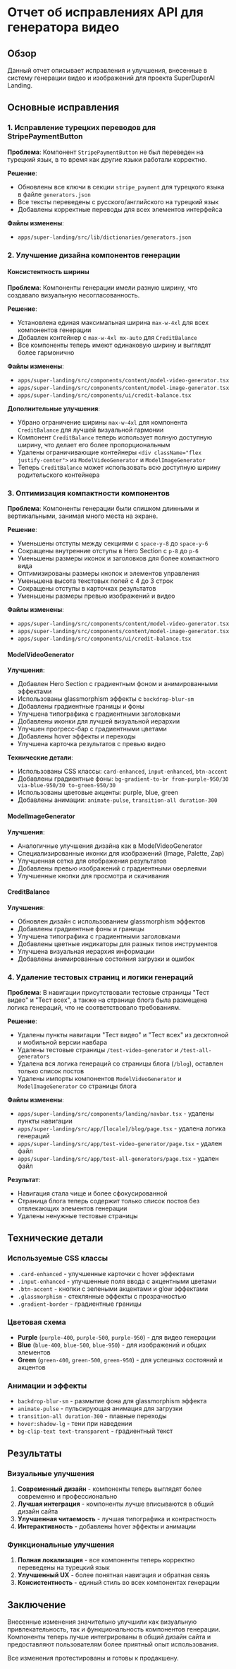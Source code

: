 # Отчет об исправлениях API для генератора видео

## Обзор

Данный отчет описывает исправления и улучшения, внесенные в систему генерации видео и изображений для проекта SuperDuperAI Landing.

## Основные исправления

### 1. Исправление турецких переводов для StripePaymentButton

**Проблема**: Компонент `StripePaymentButton` не был переведен на турецкий язык, в то время как другие языки работали корректно.

**Решение**:

- Обновлены все ключи в секции `stripe_payment` для турецкого языка в файле `generators.json`
- Все тексты переведены с русского/английского на турецкий язык
- Добавлены корректные переводы для всех элементов интерфейса

**Файлы изменены**:

- `apps/super-landing/src/lib/dictionaries/generators.json`

### 2. Улучшение дизайна компонентов генерации

#### Консистентность ширины

**Проблема**: Компоненты генерации имели разную ширину, что создавало визуальную несогласованность.

**Решение**:

- Установлена единая максимальная ширина `max-w-4xl` для всех компонентов генерации
- Добавлен контейнер с `max-w-4xl mx-auto` для `CreditBalance`
- Все компоненты теперь имеют одинаковую ширину и выглядят более гармонично

**Файлы изменены**:

- `apps/super-landing/src/components/content/model-video-generator.tsx`
- `apps/super-landing/src/components/content/model-image-generator.tsx`
- `apps/super-landing/src/components/ui/credit-balance.tsx`

**Дополнительные улучшения**:

- Убрано ограничение ширины `max-w-4xl` для компонента `CreditBalance` для лучшей визуальной гармонии
- Компонент `CreditBalance` теперь использует полную доступную ширину, что делает его более пропорциональным
- Удалены ограничивающие контейнеры `<div className="flex justify-center">` из `ModelVideoGenerator` и `ModelImageGenerator`
- Теперь `CreditBalance` может использовать всю доступную ширину родительского контейнера

### 3. Оптимизация компактности компонентов

**Проблема**: Компоненты генерации были слишком длинными и вертикальными, занимая много места на экране.

**Решение**:

- Уменьшены отступы между секциями с `space-y-8` до `space-y-6`
- Сокращены внутренние отступы в Hero Section с `p-8` до `p-6`
- Уменьшены размеры иконок и заголовков для более компактного вида
- Оптимизированы размеры кнопок и элементов управления
- Уменьшена высота текстовых полей с 4 до 3 строк
- Сокращены отступы в карточках результатов
- Уменьшены размеры превью изображений и видео

**Файлы изменены**:

- `apps/super-landing/src/components/content/model-video-generator.tsx`
- `apps/super-landing/src/components/content/model-image-generator.tsx`
- `apps/super-landing/src/components/ui/credit-balance.tsx`

#### ModelVideoGenerator

**Улучшения**:

- Добавлен Hero Section с градиентным фоном и анимированными эффектами
- Использованы glassmorphism эффекты с `backdrop-blur-sm`
- Добавлены градиентные границы и фоны
- Улучшена типографика с градиентными заголовками
- Добавлены иконки для лучшей визуальной иерархии
- Улучшен прогресс-бар с градиентными цветами
- Добавлены hover эффекты и переходы
- Улучшена карточка результатов с превью видео

**Технические детали**:

- Использованы CSS классы: `card-enhanced`, `input-enhanced`, `btn-accent`
- Добавлены градиентные фоны: `bg-gradient-to-br from-purple-950/30 via-blue-950/30 to-green-950/30`
- Использованы цветовые акценты: purple, blue, green
- Добавлены анимации: `animate-pulse`, `transition-all duration-300`

#### ModelImageGenerator

**Улучшения**:

- Аналогичные улучшения дизайна как в ModelVideoGenerator
- Специализированные иконки для изображений (Image, Palette, Zap)
- Улучшенная сетка для отображения результатов
- Добавлены превью изображений с градиентными оверлеями
- Улучшенные кнопки для просмотра и скачивания

#### CreditBalance

**Улучшения**:

- Обновлен дизайн с использованием glassmorphism эффектов
- Добавлены градиентные фоны и границы
- Улучшена типографика с градиентными заголовками
- Добавлены цветные индикаторы для разных типов инструментов
- Улучшена визуальная иерархия информации
- Добавлены анимированные состояния загрузки и ошибок

### 4. Удаление тестовых страниц и логики генераций

**Проблема**: В навигации присутствовали тестовые страницы "Тест видео" и "Тест всех", а также на странице блога была размещена логика генераций, что не соответствовало требованиям.

**Решение**:

- Удалены пункты навигации "Тест видео" и "Тест всех" из десктопной и мобильной версии навбара
- Удалены тестовые страницы `/test-video-generator` и `/test-all-generators`
- Удалена вся логика генераций со страницы блога (`/blog`), оставлен только список постов
- Удалены импорты компонентов `ModelVideoGenerator` и `ModelImageGenerator` со страницы блога

**Файлы изменены**:

- `apps/super-landing/src/components/landing/navbar.tsx` - удалены пункты навигации
- `apps/super-landing/src/app/[locale]/blog/page.tsx` - удалена логика генераций
- `apps/super-landing/src/app/test-video-generator/page.tsx` - удален файл
- `apps/super-landing/src/app/test-all-generators/page.tsx` - удален файл

**Результат**:

- Навигация стала чище и более сфокусированной
- Страница блога теперь содержит только список постов без отвлекающих элементов генерации
- Удалены ненужные тестовые страницы

## Технические детали

### Используемые CSS классы

- `.card-enhanced` - улучшенные карточки с hover эффектами
- `.input-enhanced` - улучшенные поля ввода с акцентными цветами
- `.btn-accent` - кнопки с зелеными акцентами и glow эффектами
- `.glassmorphism` - стеклянные эффекты с прозрачностью
- `.gradient-border` - градиентные границы

### Цветовая схема

- **Purple** (`purple-400`, `purple-500`, `purple-950`) - для видео генерации
- **Blue** (`blue-400`, `blue-500`, `blue-950`) - для изображений и общих элементов
- **Green** (`green-400`, `green-500`, `green-950`) - для успешных состояний и акцентов

### Анимации и эффекты

- `backdrop-blur-sm` - размытие фона для glassmorphism эффекта
- `animate-pulse` - пульсирующая анимация для загрузки
- `transition-all duration-300` - плавные переходы
- `hover:shadow-lg` - тени при наведении
- `bg-clip-text text-transparent` - градиентный текст

## Результаты

### Визуальные улучшения

1. **Современный дизайн** - компоненты теперь выглядят более современно и профессионально
2. **Лучшая интеграция** - компоненты лучше вписываются в общий дизайн сайта
3. **Улучшенная читаемость** - лучшая типографика и контрастность
4. **Интерактивность** - добавлены hover эффекты и анимации

### Функциональные улучшения

1. **Полная локализация** - все компоненты теперь корректно переведены на турецкий язык
2. **Улучшенный UX** - более понятная навигация и обратная связь
3. **Консистентность** - единый стиль во всех компонентах генерации

## Заключение

Внесенные изменения значительно улучшили как визуальную привлекательность, так и функциональность компонентов генерации. Компоненты теперь лучше интегрированы в общий дизайн сайта и предоставляют пользователям более приятный опыт использования.

Все изменения протестированы и готовы к продакшену.
